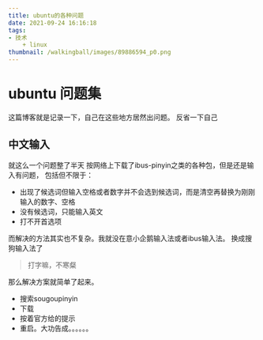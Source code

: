 ```yaml
---
title: ubuntu的各种问题
date: 2021-09-24 16:16:18
tags:
- 技术
    + linux
thumbnail: /walkingball/images/89886594_p0.png
---
```

# ubuntu 问题集
这篇博客就是记录一下，自己在这些地方居然出问题。
反省一下自己


## 中文输入
就这么一个问题整了半天
按网络上下载了ibus-pinyin之类的各种包，但是还是输入有问题，
包括但不限于：
- 出现了候选词但输入空格或者数字并不会选到候选词，而是清空再替换为刚刚输入的数字、空格
- 没有候选词，只能输入英文
- 打不开首选项

而解决的方法其实也不复杂。我就没在意小企鹅输入法或者ibus输入法。
换成搜狗输入法了

> 打字嘛，不寒粲

那么解决方案就简单了起来。
- 搜索sougoupinyin
- 下载
- 按着官方给的提示
- 重启。大功告成。。。。。。